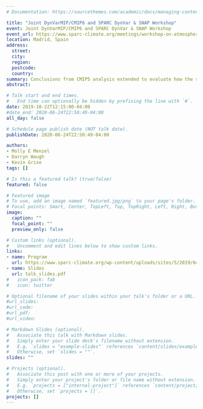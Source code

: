 ```yaml
---
# Documentation: https://sourcethemes.com/academic/docs/managing-content/

title: "Joint DynVarMIP/CMIP6 and SPARC DynVar & SNAP Workshop"
event: Joint DynVarMIP/CMIP6 and SPARC DynVar & SNAP Workshop
event_url: https://www.sparc-climate.org/meetings/workshop-on-atmospheric-circulation-in-a-changing-climate/
location: Madrid, Spain
address:
  street:
  city:
  region:
  postcode:
  country:
summary: Conclusions from CMIP5 analysis extended to evaluate how the subtropical jet and Hadley Cell response is related to warming width. Results from a heirarchy of models are considered.
abstract:

# Talk start and end times.
#   End time can optionally be hidden by prefixing the line with `#`.
date: 2019-10-22T12:15:00-04:00
#date_end: 2020-06-24T22:50:49-04:00
all_day: false

# Schedule page publish date (NOT talk date).
publishDate: 2020-06-24T22:50:49-04:00

authors:
- Molly E Menzel
- Darryn Waugh
- Kevin Grise
tags: []

# Is this a featured talk? (true/false)
featured: false

# Featured image
# To use, add an image named `featured.jpg/png` to your page's folder. 
# Focal points: Smart, Center, TopLeft, Top, TopRight, Left, Right, BottomLeft, Bottom, BottomRight.
image:
  caption: ""
  focal_point: ""
  preview_only: false

# Custom links (optional).
#   Uncomment and edit lines below to show custom links.
links:
- name: Program
  url: https://www.sparc-climate.org/wp-content/uploads/sites/5/2019/04/DynVarMIP2019-programFINAL.pdf
- name: Slides
  url: talk_slides.pdf
#   icon_pack: fab
#   icon: twitter

# Optional filename of your slides within your talk's folder or a URL.
#url_slides:
#url_code:
#url_pdf:
#url_video:

# Markdown Slides (optional).
#   Associate this talk with Markdown slides.
#   Simply enter your slide deck's filename without extension.
#   E.g. `slides = "example-slides"` references `content/slides/example-slides.md`.
#   Otherwise, set `slides = ""`.
slides: ""

# Projects (optional).
#   Associate this post with one or more of your projects.
#   Simply enter your project's folder or file name without extension.
#   E.g. `projects = ["internal-project"]` references `content/project/deep-learning/index.md`.
#   Otherwise, set `projects = []`.
projects: []
---
```

